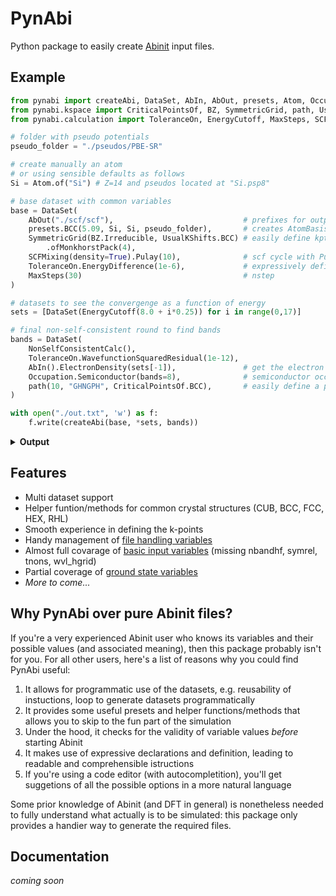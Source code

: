 # PynAbi

Python package to easily create [Abinit](https://www.abinit.org/) input files.

## Example

```python
from pynabi import createAbi, DataSet, AbIn, AbOut, presets, Atom, Occupation
from pynabi.kspace import CriticalPointsOf, BZ, SymmetricGrid, path, UsualKShifts
from pynabi.calculation import ToleranceOn, EnergyCutoff, MaxSteps, SCFMixing, NonSelfConsistentCalc

# folder with pseudo potentials
pseudo_folder = "./pseudos/PBE-SR"

# create manually an atom 
# or using sensible defaults as follows
Si = Atom.of("Si") # Z=14 and pseudos located at "Si.psp8"

# base dataset with common variables
base = DataSet(
    AbOut("./scf/scf"),                             # prefixes for output files
    presets.BCC(5.09, Si, Si, pseudo_folder),       # creates AtomBasis and Lattice of a BCC
    SymmetricGrid(BZ.Irreducible, UsualKShifts.BCC) # easily define kptopt, ngkpt, nshiftk, kpt
        .ofMonkhorstPack(4),
    SCFMixing(density=True).Pulay(10),              # scf cycle with Pulay mixing of the density based on the last 10 iteration
    ToleranceOn.EnergyDifference(1e-6),             # expressively define the tolerance
    MaxSteps(30)                                    # nstep
)

# datasets to see the convergenge as a function of energy
sets = [DataSet(EnergyCutoff(8.0 + i*0.25)) for i in range(0,17)]

# final non-self-consistent round to find bands 
bands = DataSet(
    NonSelfConsistentCalc(),
    ToleranceOn.WavefunctionSquaredResidual(1e-12),
    AbIn().ElectronDensity(sets[-1]),               # get the electron density from the last dataset
    Occupation.Semiconductor(bands=8),              # semiconductor occupation (occopt=1) with 8 bands
    path(10, "GHNGPH", CriticalPointsOf.BCC),       # easily define a path in the k-space   
)

with open("./out.txt", 'w') as f:
    f.write(createAbi(base, *sets, bands))
```

<details>
<summary><b>Output</b></summary>

```txt
ndtset 18

# Atoms definition
ntypat 1
znucl 14
pseudos "Si.psp8"

# Common DataSet
natoms 2
typeat 1 1
xred 0 0 0
      0.5 0.5 0.5
pp_dirpath "./pseudos/PBE-SR"
outdata_prefix "./scf/scf"
acell 5.09 5.09 5.09
angdeg 90 90 90
kptopt 1
nshiftk 2
shiftk 0.25 0.25 0.25   -0.25 -0.25 -0.25
ngkpt 4 4 4
iscf 17
npulayit 10
toldfe 1e-06
nstep 30

# DataSet 1
ecut1 8.0 Hartree

# DataSet 2
ecut2 8.25 Hartree

# DataSet 3
ecut3 8.5 Hartree

# DataSet 4
ecut4 8.75 Hartree

# DataSet 5
ecut5 9.0 Hartree

# DataSet 6
ecut6 9.25 Hartree

# DataSet 7
ecut7 9.5 Hartree

# DataSet 8
ecut8 9.75 Hartree

# DataSet 9
ecut9 10.0 Hartree

# DataSet 10
ecut10 10.25 Hartree

# DataSet 11
ecut11 10.5 Hartree

# DataSet 12
ecut12 10.75 Hartree

# DataSet 13
ecut13 11.0 Hartree

# DataSet 14
ecut14 11.25 Hartree

# DataSet 15
ecut15 11.5 Hartree

# DataSet 16
ecut16 11.75 Hartree

# DataSet 17
ecut17 12.0 Hartree

# DataSet 18
iscf18 -2
tolwfr18 1e-12
getden18 17
occopt18 1
nbands18 8
kptopt18 -5
kptbounds18 0 0 0   -0.5 0.5 0.5   0.0 0.5 0.0   0 0 0   0.25 0.25 0.25   -0.5 0.5 0.5
ndivsm18 10
```

</details>

## Features

 - Multi dataset support
 - Helper funtion/methods for common crystal structures (CUB, BCC, FCC, HEX, RHL)
 - Smooth experience in defining the k-points
 - Handy management of [file handling variables](https://docs.abinit.org/variables/files/)
 - Almost full covarage of [basic input variables](https://docs.abinit.org/variables/basic/) (missing nbandhf, symrel, tnons, wvl_hgrid)
 - Partial coverage of [ground state variables](https://docs.abinit.org/variables/gstate/)
 - _More to come..._

## Why PynAbi over pure Abinit files?

If you're a very experienced Abinit user who knows its variables and their possible values (and associated meaning), then this package probably isn't for you.
For all other users, here's a list of reasons why you could find PynAbi useful:

 1. It allows for programmatic use of the datasets, e.g. reusability of instuctions, loop to generate datasets programmatically
 2. It provides some useful presets and helper functions/methods that allows you to skip to the fun part of the simulation
 3. Under the hood, it checks for the validity of variable values *before* starting Abinit
 4. It makes use of expressive declarations and definition, leading to readable and comprehensible istructions
 5. If you're using a code editor (with autocompletition), you'll get suggetions of all the possible options in a more natural language 

Some prior knowledge of Abinit (and DFT in general) is nonetheless needed to fully understand what actually is to be simulated: this package only provides a handier way to generate the required files.

## Documentation

_coming soon_